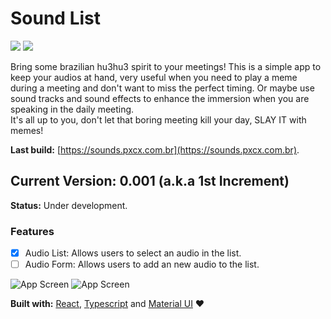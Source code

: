 # Sound List

![](https://github.com/pxcx/sound-list/workflows/Continuous%20Integration/badge.svg)
![](https://github.com/pxcx/sound-list//workflows/Continuous%20Deployment/badge.svg)

Bring some brazilian hu3hu3 spirit to your meetings! This is a simple app to keep your audios at hand,
very useful when you need to play a meme during a meeting and don't want to miss the perfect timing.
Or maybe use sound tracks and sound effects to enhance the immersion when you are speaking in the daily meeting.<br/>
It's all up to you, don't let that boring meeting kill your day, SLAY IT with memes!

**Last build:** [https://sounds.pxcx.com.br](https://sounds.pxcx.com.br).

## Current Version: 0.001 (a.k.a 1st Increment)

**Status:** Under development.

### Features
- [x] Audio List: Allows users to select an audio in the list.
- [ ] Audio Form: Allows users to add an new audio to the list.

![App Screen](https://sounds.pxcx.com.br/screens/001.png)
![App Screen](https://sounds.pxcx.com.br/screens/002.png)

**Built with:** [React](https://reactjs.org), [Typescript](https://www.typescriptlang.org) and [Material UI](https://material-ui.com/) :heart:
